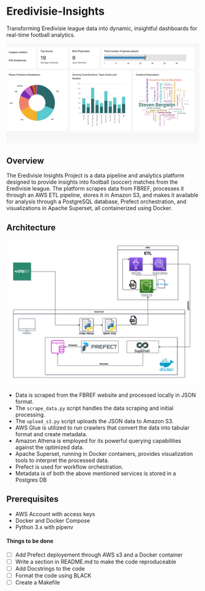 # Eredivisie-Insights

Transforming Eredivisie league data into dynamic, insightful dashboards for real-time football analytics.



<img src="images/dashboard.jpg" >



## Overview

The Eredivisie Insights Project is a data pipeline and analytics platform designed to provide insights into football (soccer) matches from the Eredivisie league. The platform scrapes data from FBREF, processes it through an AWS ETL pipeline, stores it in Amazon S3, and makes it available for analysis through a PostgreSQL database, Prefect orchestration, and visualizations in Apache Superset, all containerized using Docker.


## Architecture

<img src="images/Eredivisie_insights.png" >

- Data is scraped from the FBREF website and processed locally in JSON format.
- The `scrape_data.py` script handles the data scraping and initial processing.
- The `upload_s3.py` script uploads the JSON data to Amazon S3.
- AWS Glue is utilized to run crawlers that convert the data into tabular format and create metadata.
- Amazon Athena is employed for its powerful querying capabilities against the optimized data.
- Apache Superset, running in Docker containers, provides visualization tools to interpret the processed data.
- Prefect is used for workflow orchestration.
- Metadata is of both the above mentioned services is stored in a Postgres DB

## Prerequisites

- AWS Account with access keys
- Docker and Docker Compose
- Python 3.x with pipenv



#### Things to be done

- [ ] Add Prefect deployement through AWS s3 and a Docker container
- [ ] Write a section in README.md to make the code reproduceable
- [ ] Add Docstrings to the code
- [ ] Format the code using BLACK
- [ ] Create a Makefile
